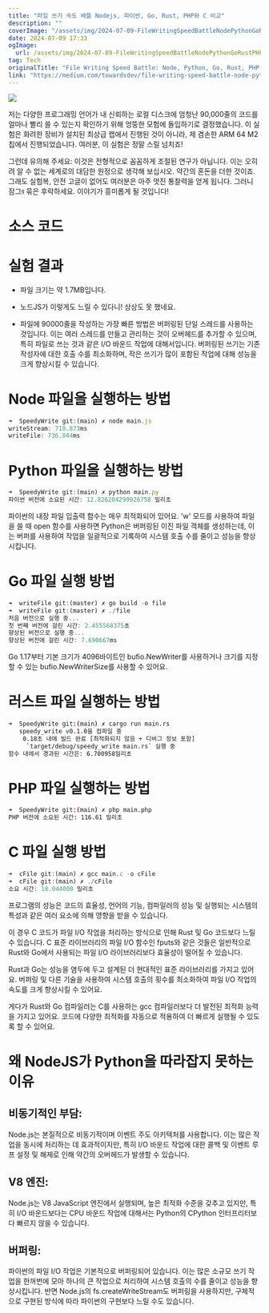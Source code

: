```yaml
---
title: "파일 쓰기 속도 배틀 Nodejs, 파이썬, Go, Rust, PHP와 C 비교"
description: ""
coverImage: "/assets/img/2024-07-09-FileWritingSpeedBattleNodePythonGoRustPHPandC_0.png"
date: 2024-07-09 17:33
ogImage:
  url: /assets/img/2024-07-09-FileWritingSpeedBattleNodePythonGoRustPHPandC_0.png
tag: Tech
originalTitle: "File Writing Speed Battle: Node, Python, Go, Rust, PHP and C"
link: "https://medium.com/towardsdev/file-writing-speed-battle-node-python-go-rust-php-and-c-8a1c35ad870e"
---
```


<img src="/assets/img/2024-07-09-FileWritingSpeedBattleNodePythonGoRustPHPandC_0.png" />

저는 다양한 프로그래밍 언어가 내 신뢰하는 로컬 디스크에 엄청난 90,000줄의 코드를 얼마나 빨리 쓸 수 있는지 확인하기 위해 엉뚱한 모험에 돌입하기로 결정했습니다. 이 실험은 화려한 장비가 설치된 최상급 랩에서 진행된 것이 아니라, 제 겸손한 ARM 64 M2 칩에서 진행되었습니다. 여러분, 이 실험은 정말 스릴 넘치죠!

그런데 유의해 주세요: 이것은 전형적으로 꼼꼼하게 조절된 연구가 아닙니다. 이는 오히려 알 수 없는 세계로의 대담한 원정으로 생각해 보십시오. 약간의 혼돈을 더한 것이죠. 그래도 실험복, 안전 고글이 없어도 여러분은 아주 멋진 통찰력을 얻게 됩니다. 그러니 잠그র 묶은 후락하세요. 이야기가 흥미롭게 될 것입니다!

# 소스 코드

<div class="content-ad"></div>

# 실험 결과

- 파일 크기는 약 1.7MB입니다.

- 노드JS가 이렇게도 느릴 수 있다니! 상상도 못 했네요.

- 파일에 90000줄을 작성하는 가장 빠른 방법은 버퍼링된 단일 스레드를 사용하는 것입니다. 이는 여러 스레드를 만들고 관리하는 것이 오버헤드를 추가할 수 있으며, 특히 파일로 쓰는 것과 같은 I/O 바운드 작업에 대해서입니다. 버퍼링된 쓰기는 기존 작성자에 대한 호출 수를 최소화하며, 작은 쓰기가 많이 포함된 작업에 대해 성능을 크게 향상시킬 수 있습니다.

<div class="content-ad"></div>

# Node 파일을 실행하는 방법

```js
➜  SpeedyWrite git:(main) ✗ node main.js
writeStream: 718.873ms
writeFile: 736.844ms
```

# Python 파일을 실행하는 방법

```js
➜  SpeedyWrite git:(main) ✗ python main.py
파이썬 버전에 소요된 시간: 12.826204299926758 밀리초
```

<div class="content-ad"></div>

파이썬의 내장 파일 입출력 함수는 매우 최적화되어 있어요. 'w' 모드를 사용하여 파일을 쓸 때 open 함수를 사용하면 Python은 버퍼링된 이진 파일 객체를 생성하는데, 이는 버퍼를 사용하여 작업을 일괄적으로 기록하여 시스템 호출 수를 줄이고 성능을 향상시킵니다.

# Go 파일 실행 방법

```js
➜  writeFile git:(master) ✗ go build -o file
➜  writeFile git:(master) ✗ ./file
처음 버전으로 실행 중...
첫 번째 버전에 걸린 시간: 2.455568375초
향상된 버전으로 실행 중...
향상된 버전에 걸린 시간: 7.690667ms
```

Go 1.17부터 기본 크기가 4096바이트인 bufio.NewWriter를 사용하거나 크기를 지정할 수 있는 bufio.NewWriterSize를 사용할 수 있어요.

<div class="content-ad"></div>

# 러스트 파일 실행하는 방법

```bash
➜  SpeedyWrite git:(main) ✗ cargo run main.rs
   speedy_write v0.1.0을 컴파일 중
    0.18초 내에 빌드 완료 [최적화되지 않음 + 디버그 정보 포함]
     `target/debug/speedy_write main.rs` 실행 중
함수 내에서 경과된 시간은: 6.700958밀리초
```

# PHP 파일 실행하는 방법

```bash
➜  SpeedyWrite git:(main) ✗ php main.php
PHP 버전에 소요된 시간: 116.61 밀리초
```

<div class="content-ad"></div>

# C 파일 실행 방법

```js
➜  cFile git:(main) ✗ gcc main.c -o cFile
➜  cFile git:(main) ✗ ./cFile
소요 시간: 18.044000 밀리초
```

프로그램의 성능은 코드의 효율성, 언어의 기능, 컴파일러의 성능 및 실행되는 시스템의 특성과 같은 여러 요소에 의해 영향을 받을 수 있습니다.

이 경우 C 코드가 파일 I/O 작업을 처리하는 방식으로 인해 Rust 및 Go 코드보다 느릴 수 있습니다. C 표준 라이브러리의 파일 I/O 함수인 fputs와 같은 것들은 일반적으로 Rust와 Go에서 사용되는 파일 I/O 라이브러리보다 효율성이 떨어질 수 있습니다.

<div class="content-ad"></div>

Rust과 Go는 성능을 염두에 두고 설계된 더 현대적인 표준 라이브러리를 가지고 있어요. 버퍼링 및 다른 기술을 사용하여 시스템 호출의 횟수를 최소화하여 파일 I/O 작업의 속도를 크게 향상시킬 수 있어요.

게다가 Rust와 Go 컴파일러는 C를 사용하는 gcc 컴파일러보다 더 발전된 최적화 능력을 가지고 있어요. 코드에 다양한 최적화를 자동으로 적용하여 더 빠르게 실행될 수 있도록 할 수 있어요.

# 왜 NodeJS가 Python을 따라잡지 못하는 이유

## 비동기적인 부담:

<div class="content-ad"></div>

Node.js는 본질적으로 비동기적이며 이벤트 주도 아키텍처를 사용합니다. 이는 많은 작업을 동시에 처리하는 데 효과적이지만, 특히 I/O 바운드 작업에 대한 콜백 및 이벤트 루프 설정 및 해제로 인해 약간의 오버헤드가 발생할 수 있습니다.

## V8 엔진:

Node.js는 V8 JavaScript 엔진에서 실행되며, 높은 최적화 수준을 갖추고 있지만, 특히 I/O 바운드보다는 CPU 바운드 작업에 대해서는 Python의 CPython 인터프리터보다 빠르지 않을 수 있습니다.

## 버퍼링:

<div class="content-ad"></div>

파이썬의 파일 I/O 작업은 기본적으로 버퍼링되어 있습니다. 이는 많은 소규모 쓰기 작업을 한꺼번에 모아 하나의 큰 작업으로 처리하여 시스템 호출의 수를 줄이고 성능을 향상시킵니다. 반면 Node.js의 fs.createWriteStream도 버퍼링을 사용하지만, 구체적으로 구현된 방식에 따라 파이썬의 구현보다 느릴 수도 있습니다.
